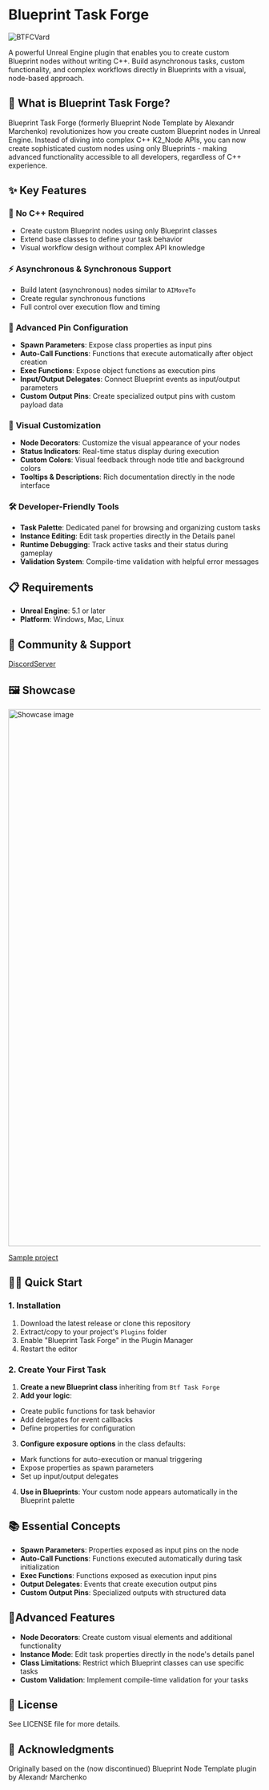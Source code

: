 # Blueprint Task Forge

![BTFCVard](https://github.com/user-attachments/assets/ca80110d-f518-48b7-98e9-ce97faf13465)

A powerful Unreal Engine plugin that enables you to create custom Blueprint nodes without writing C++. Build asynchronous tasks, custom functionality, and complex workflows directly in Blueprints with a visual, node-based approach.

## 🚀 What is Blueprint Task Forge?

Blueprint Task Forge (formerly Blueprint Node Template by Alexandr Marchenko) revolutionizes how you create custom Blueprint nodes in Unreal Engine. Instead of diving into complex C++ K2_Node APIs, you can now create sophisticated custom nodes using only Blueprints - making advanced functionality accessible to all developers, regardless of C++ experience.

## ✨ Key Features

### 🎯 **No C++ Required**
- Create custom Blueprint nodes using only Blueprint classes
- Extend base classes to define your task behavior
- Visual workflow design without complex API knowledge

### ⚡ **Asynchronous & Synchronous Support**
- Build latent (asynchronous) nodes similar to `AIMoveTo`
- Create regular synchronous functions
- Full control over execution flow and timing

### 🔌 **Advanced Pin Configuration**
- **Spawn Parameters**: Expose class properties as input pins
- **Auto-Call Functions**: Functions that execute automatically after object creation
- **Exec Functions**: Expose object functions as execution pins
- **Input/Output Delegates**: Connect Blueprint events as input/output parameters
- **Custom Output Pins**: Create specialized output pins with custom payload data

### 🎨 **Visual Customization**
- **Node Decorators**: Customize the visual appearance of your nodes
- **Status Indicators**: Real-time status display during execution
- **Custom Colors**: Visual feedback through node title and background colors
- **Tooltips & Descriptions**: Rich documentation directly in the node interface

### 🛠️ **Developer-Friendly Tools**
- **Task Palette**: Dedicated panel for browsing and organizing custom tasks
- **Instance Editing**: Edit task properties directly in the Details panel
- **Runtime Debugging**: Track active tasks and their status during gameplay
- **Validation System**: Compile-time validation with helpful error messages

## 📋 Requirements

- **Unreal Engine**: 5.1 or later
- **Platform**: Windows, Mac, Linux

## 💬 Community & Support
[DiscordServer](https://discord.gg/VgMQKhWcmz)

## 🖼️ Showcase
<img width="1888" height="1071" alt="Showcase image" src="https://github.com/user-attachments/assets/aa73fd16-4142-4ccd-9b28-c35cf701637e" />

[Sample project](https://github.com/CommitAndChill/BlueprintTaskForge_Samples)

## 🏃‍♂️ Quick Start

### 1. Installation
1. Download the latest release or clone this repository
2. Extract/copy to your project's `Plugins` folder
3. Enable "Blueprint Task Forge" in the Plugin Manager
4. Restart the editor

### 2. Create Your First Task

1. **Create a new Blueprint class** inheriting from `Btf Task Forge`
2. **Add your logic**:
  - Create public functions for task behavior
  - Add delegates for event callbacks
  - Define properties for configuration
3. **Configure exposure options** in the class defaults:
  - Mark functions for auto-execution or manual triggering
  - Expose properties as spawn parameters
  - Set up input/output delegates
4. **Use in Blueprints**: Your custom node appears automatically in the Blueprint palette

## 📚 Essential Concepts
- **Spawn Parameters**: Properties exposed as input pins on the node
- **Auto-Call Functions**: Functions executed automatically during task initialization
- **Exec Functions**: Functions exposed as execution input pins
- **Output Delegates**: Events that create execution output pins
- **Custom Output Pins**: Specialized outputs with structured data

## 🎯Advanced Features
- **Node Decorators**: Create custom visual elements and additional functionality
- **Instance Mode**: Edit task properties directly in the node's details panel
- **Class Limitations**: Restrict which Blueprint classes can use specific tasks
- **Custom Validation**: Implement compile-time validation for your tasks

## 📄 License
See LICENSE file for more details.

## 🙏 Acknowledgments
Originally based on the (now discontinued) Blueprint Node Template plugin by Alexandr Marchenko
